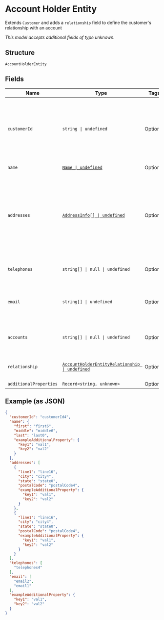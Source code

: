 
# Account Holder Entity

Extends `Customer` and adds a `relationship` field to define the customer's relationship with an account

*This model accepts additional fields of type unknown.*

## Structure

`AccountHolderEntity`

## Fields

| Name | Type | Tags | Description |
|  --- | --- | --- | --- |
| `customerId` | `string \| undefined` | Optional | Long-term persistent identity of the end-user. This identity must be unique to the owning institution |
| `name` | [`Name \| undefined`](../../doc/models/name.md) | Optional | The end-user's name |
| `addresses` | [`AddressInfo[] \| undefined`](../../doc/models/address-info.md) | Optional | An array of the end-user's physical mail addresses<br><br>**Constraints**: *Minimum Items*: `1`, *Unique Items Required* |
| `telephones` | `string[] \| null \| undefined` | Optional | Optional array of telephone numbers |
| `email` | `string[] \| undefined` | Optional | An array of the end-user's electronic mail addresses |
| `accounts` | `string[] \| null \| undefined` | Optional | Optional list of accounts associated with the customer |
| `relationship` | [`AccountHolderEntityRelationship \| undefined`](../../doc/models/account-holder-entity-relationship.md) | Optional | Customer's relationship to the account |
| `additionalProperties` | `Record<string, unknown>` | Optional | - |

## Example (as JSON)

```json
{
  "customerId": "customerId4",
  "name": {
    "first": "first6",
    "middle": "middle6",
    "last": "last0",
    "exampleAdditionalProperty": {
      "key1": "val1",
      "key2": "val2"
    }
  },
  "addresses": [
    {
      "line1": "line16",
      "city": "city4",
      "state": "state0",
      "postalCode": "postalCode4",
      "exampleAdditionalProperty": {
        "key1": "val1",
        "key2": "val2"
      }
    },
    {
      "line1": "line16",
      "city": "city4",
      "state": "state0",
      "postalCode": "postalCode4",
      "exampleAdditionalProperty": {
        "key1": "val1",
        "key2": "val2"
      }
    }
  ],
  "telephones": [
    "telephones4"
  ],
  "email": [
    "email2",
    "email1"
  ],
  "exampleAdditionalProperty": {
    "key1": "val1",
    "key2": "val2"
  }
}
```

